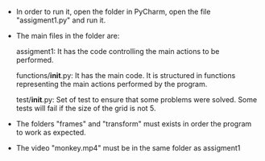 * In order to run it, open the folder in PyCharm, open the file "assigment1.py" and run it.

* The main files in the folder are:

    assigment1: It has the code controlling the main actions to be performed.
    
    functions/__init__.py: It has the main code. It is structured in functions representing the main 
                           actions performed by the program.
                           
    test/__init__.py: Set of test to ensure that some problems were solved. Some tests will fail if the 
                      size of the grid is not 5.
                      
* The folders "frames" and "transform" must exists in order the program to work as expected.

* The video "monkey.mp4" must be in the same folder as assigment1
 